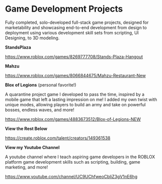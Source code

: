 # Game Development Projects 
Fully completed, solo-developed full-stack game projects, designed for marketability and showcasing end-to-end development from design to deployment using various development skill sets from scripting, UI Designing, to 3D modeling.

**StandsPlaza**


https://www.roblox.com/games/8269777708/Stands-Plaza-Hangout


**Mahzu**

https://www.roblox.com/games/8066844675/Mahzu-Restaurant-New

**Blox of Legions** (personal favorite!)

A quarantine project game I developed to pass the time, inspired by a mobile game that left a lasting impression on me! I added my own twist with unique modes, allowing players to build an army and take on powerful bosses, endless waves, and more!


https://www.roblox.com/games/4883673512/Blox-of-Legions-NEW


**View the Rest Below**

https://create.roblox.com/talent/creators/149361538


**View my Youtube Channel**

A youtube channel where I teach aspiring game developers in the ROBLOX platform game development skills such as scripting, building, game marketing, and more!

https://www.youtube.com/channel/UC9UChfweoCbIiZ3gV1nE6hg
